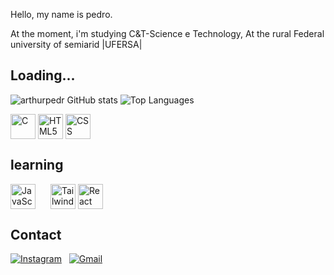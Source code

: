 Hello, my name is pedro.

At the moment, i'm studying C&T-Science e Technology, At the rural Federal university of semiarid |UFERSA|

## Loading...

![arthurpedr GitHub stats](https://github-readme-stats.vercel.app/api?username=arthurpedr&show_icons=true&theme=radical)
![Top Languages](https://github-readme-stats.vercel.app/api/top-langs/?username=arthurpedr&layout=compact&theme=radical&cache_seconds=3600)


<div style="display: flex;">
  <img src="https://cdn.jsdelivr.net/gh/devicons/devicon/icons/c/c-original.svg" alt="C" width="40" height="40"/> &nbsp;
  <img src="https://cdn.jsdelivr.net/gh/devicons/devicon/icons/html5/html5-original.svg" alt="HTML5" width="40" height="40"/> &nbsp;
  <img src="https://cdn.jsdelivr.net/gh/devicons/devicon/icons/css3/css3-original.svg" alt="CSS" width="40" height="40"/>
</div>

## learning

<div style="display: flex;">
  <img src="https://cdn.jsdelivr.net/gh/devicons/devicon/icons/javascript/javascript-original.svg" alt="JavaScript" width="40" height="40" style="margin-right: 20;"/> &nbsp;
  <img src="https://upload.wikimedia.org/wikipedia/commons/d/d5/Tailwind_CSS_Logo.svg" alt="Tailwind CSS Logo" class="w-6 h-6" width="40" height="40"/>&nbsp;
  <img src="https://img.icons8.com/?size=40&id=Nlsua06Gvxel&format=png" width="40" height="40" alt="React Logo">
</div>


## Contact


[![Instagram](https://img.shields.io/badge/Instagram-E4405F?style=for-the-badge&logo=instagram&logoColor=white)](https://www.instagram.com/pedro_marrtins/) &nbsp;
[![Gmail](https://img.shields.io/badge/-Gmail-D14836?style=for-the-badge&logo=Gmail&logoColor=white)](mailto:pedroporteiras@gmail.com)





